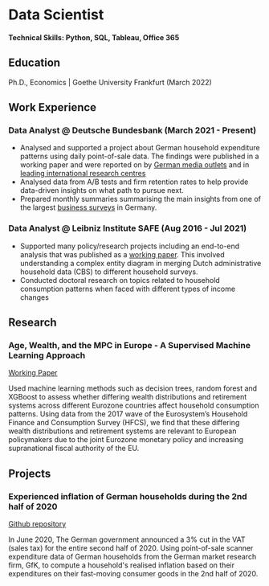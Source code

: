 
# Data Scientist

#### Technical Skills: Python, SQL, Tableau, Office 365

## Education
Ph.D., Economics | Goethe University Frankfurt (March 2022)								       		

## Work Experience
### Data Analyst @ Deutsche Bundesbank (March 2021 - Present)
- Analysed and supported a project about German household expenditure patterns using daily point-of-sale data. The findings were published in a working paper and were reported on by [German media outlets](https://shorturl.at/kHJP2) and in [leading international research centres](https://shorturl.at/uARU6)
- Analysed data from A/B tests and firm retention rates to help provide data-driven insights on what path to pursue next. 
- Prepared monthly summaries summarising the main insights from one of the largest [business surveys](https://shorturl.at/xzSV1) in Germany.


### Data Analyst @ Leibniz Institute SAFE (Aug 2016 - Jul 2021)
- Supported many policy/research projects including an end-to-end analysis that was published as a [working paper](https://shorturl.at/cjT350). This involved understanding a complex entity diagram in merging Dutch administrative household data (CBS) to different household surveys.
- Conducted doctoral research on topics related to household consumption patterns when faced with different types of income changes

## Research
### Age, Wealth, and the MPC in Europe - A Supervised Machine Learning Approach
[Working Paper](https://papers.ssrn.com/sol3/papers.cfm?abstract_id=4360002)

Used machine learning methods such as decision trees, random forest and XGBoost to assess whether differing wealth distributions and retirement systems across different Eurozone countries affect household consumption patterns. Using data from the 2017 wave of the Eurosystem’s Household Finance and Consumption Survey (HFCS), we find that these differing wealth distributions and retirement systems are relevant to European policymakers due to the joint Eurozone monetary policy and increasing supranational fiscal authority of the EU. 

## Projects

### Experienced inflation of German households during the 2nd half of 2020
[Github repository](https://github.com/satyajitdutt-data/Consumer-spending-price-change-data-analysis)

In June 2020, The German government announced a 3% cut in the VAT (sales tax) for the entire second half of 2020. Using point-of-sale scanner expenditure data of German households from the German market research firm, GfK, to compute a household's realised
inflation based on their expenditures on their fast-moving consumer goods in the 2nd half of 2020. 

